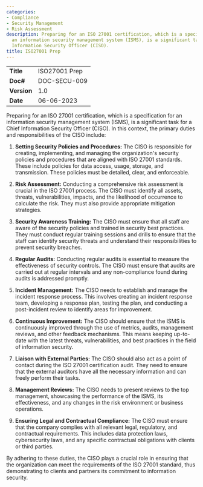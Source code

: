 ```yaml
---
categories:
- Compliance
- Security Management
- Risk Assessment
description: Preparing for an ISO 27001 certification, which is a specification for
  an information security management system (ISMS), is a significant task for a Chief
  Information Security Officer (CISO).
title: ISO27001 Prep
---
```


|              |                                     |
|--------------|-------------------------------------|
| **Title**    | ISO27001 Prep             |
| **Doc#**     | DOC-SECU-009 |
| **Version**  | 1.0                                 |
| **Date**     | 06-06-2023                              |

Preparing for an ISO 27001 certification, which is a specification for an
information security management system (ISMS), is a significant task for a Chief
Information Security Officer (CISO). In this context, the primary duties and
responsibilities of the CISO include:

1.  **Setting Security Policies and Procedures:** The CISO is responsible for
    creating, implementing, and managing the organization's security policies
    and procedures that are aligned with ISO 27001 standards. These include
    policies for data access, usage, storage, and transmission. These policies
    must be detailed, clear, and enforceable.

2.  **Risk Assessment:** Conducting a comprehensive risk assessment is crucial
    in the ISO 27001 process. The CISO must identify all assets, threats,
    vulnerabilities, impacts, and the likelihood of occurrence to calculate the
    risk. They must also provide appropriate mitigation strategies.

3.  **Security Awareness Training:** The CISO must ensure that all staff are
    aware of the security policies and trained in security best practices. They
    must conduct regular training sessions and drills to ensure that the staff
    can identify security threats and understand their responsibilities to
    prevent security breaches.

4.  **Regular Audits:** Conducting regular audits is essential to measure the
    effectiveness of security controls. The CISO must ensure that audits are
    carried out at regular intervals and any non-compliance found during audits
    is addressed promptly.

5.  **Incident Management:** The CISO needs to establish and manage the incident
    response process. This involves creating an incident response team,
    developing a response plan, testing the plan, and conducting a post-incident
    review to identify areas for improvement.

6.  **Continuous Improvement:** The CISO should ensure that the ISMS is
    continuously improved through the use of metrics, audits, management
    reviews, and other feedback mechanisms. This means keeping up-to-date with
    the latest threats, vulnerabilities, and best practices in the field of
    information security.

7.  **Liaison with External Parties:** The CISO should also act as a point of
    contact during the ISO 27001 certification audit. They need to ensure that
    the external auditors have all the necessary information and can freely
    perform their tasks.

8.  **Management Reviews:** The CISO needs to present reviews to the top
    management, showcasing the performance of the ISMS, its effectiveness, and
    any changes in the risk environment or business operations.

9.  **Ensuring Legal and Contractual Compliance:** The CISO must ensure that the
    company complies with all relevant legal, regulatory, and contractual
    requirements. This includes data protection laws, cybersecurity laws, and
    any specific contractual obligations with clients or third parties.


By adhering to these duties, the CISO plays a crucial role in ensuring that the
organization can meet the requirements of the ISO 27001 standard, thus
demonstrating to clients and partners its commitment to information security.